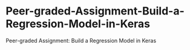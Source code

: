# Peer-graded-Assignment-Build-a-Regression-Model-in-Keras
Peer-graded Assignment: Build a Regression Model in Keras
